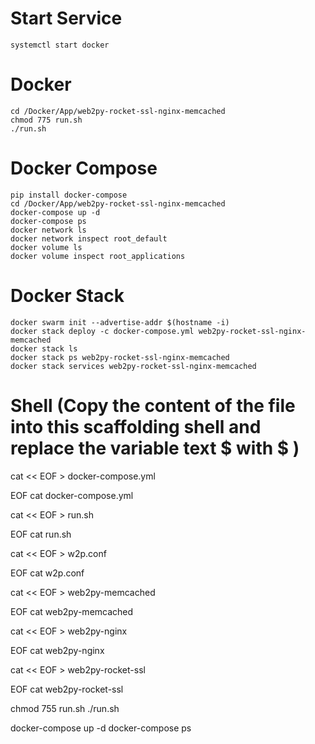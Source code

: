 # Start Service
	systemctl start docker

# Docker
	cd /Docker/App/web2py-rocket-ssl-nginx-memcached
	chmod 775 run.sh
	./run.sh

# Docker Compose
	pip install docker-compose
	cd /Docker/App/web2py-rocket-ssl-nginx-memcached
	docker-compose up -d
	docker-compose ps
	docker network ls
	docker network inspect root_default
	docker volume ls
	docker volume inspect root_applications

# Docker Stack
	docker swarm init --advertise-addr $(hostname -i)
	docker stack deploy -c docker-compose.yml web2py-rocket-ssl-nginx-memcached
	docker stack ls
	docker stack ps web2py-rocket-ssl-nginx-memcached
	docker stack services web2py-rocket-ssl-nginx-memcached

# Shell (Copy the content of the file into this scaffolding shell and replace the variable text $ with \$ )
cat << EOF > docker-compose.yml

EOF
cat docker-compose.yml

cat << EOF > run.sh

EOF
cat run.sh

cat << EOF > w2p.conf

EOF
cat w2p.conf

cat << EOF > web2py-memcached

EOF
cat web2py-memcached

cat << EOF > web2py-nginx

EOF
cat web2py-nginx

cat << EOF > web2py-rocket-ssl

EOF
cat web2py-rocket-ssl

chmod 755 run.sh
./run.sh

docker-compose up -d
docker-compose ps
